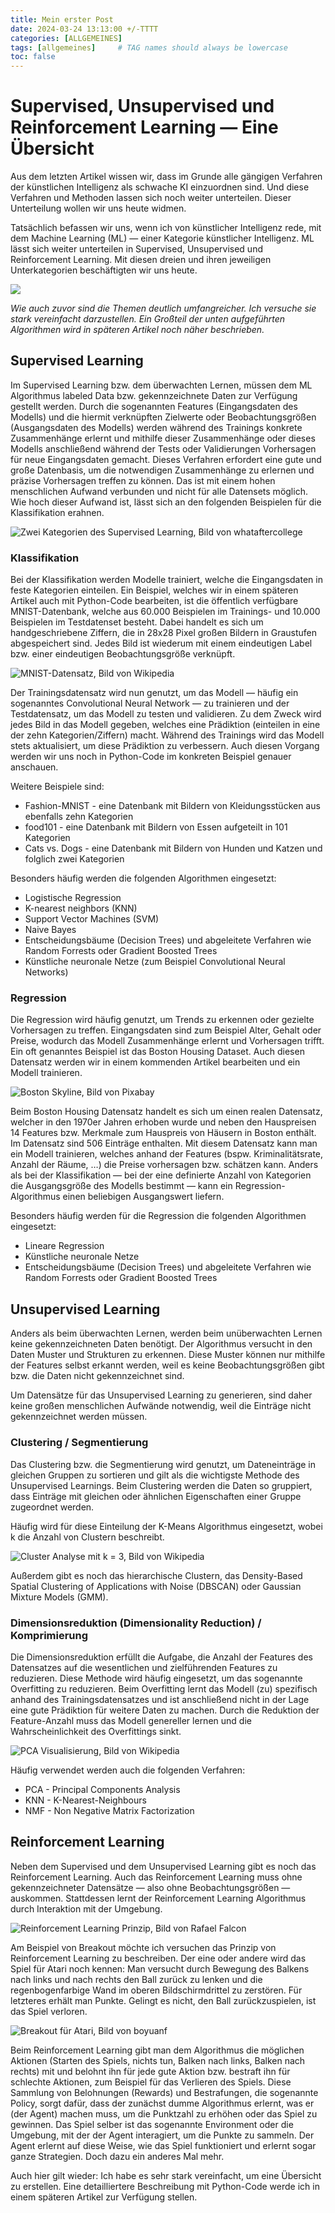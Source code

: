 ```yaml
---
title: Mein erster Post
date: 2024-03-24 13:13:00 +/-TTTT
categories: [ALLGEMEINES]
tags: [allgemeines]     # TAG names should always be lowercase
toc: false
---
```


# Supervised, Unsupervised und Reinforcement Learning — Eine Übersicht
Aus dem letzten Artikel wissen wir, dass im Grunde alle gängigen Verfahren der künstlichen Intelligenz als schwache KI einzuordnen sind. Und diese Verfahren und Methoden lassen sich noch weiter unterteilen. Dieser Unterteilung wollen wir uns heute widmen.

Tatsächlich befassen wir uns, wenn ich von künstlicher Intelligenz rede, mit dem Machine Learning (ML) — einer Kategorie künstlicher Intelligenz. ML lässt sich weiter unterteilen in Supervised, Unsupervised und Reinforcement Learning. Mit diesen dreien und ihren jeweiligen Unterkategorien beschäftigten wir uns heute.

![](https://miro.medium.com/v2/resize:fit:1100/format:webp/1*IthQqaRtyKkiZNm9PONKyw.png)

*Wie auch zuvor sind die Themen deutlich umfangreicher. Ich versuche sie stark vereinfacht darzustellen. Ein Großteil der unten aufgeführten Algorithmen wird in späteren Artikel noch näher beschrieben.*

## Supervised Learning
Im Supervised Learning bzw. dem überwachten Lernen, müssen dem ML Algorithmus labeled Data bzw. gekennzeichnete Daten zur Verfügung gestellt werden. Durch die sogenannten Features (Eingangsdaten des Modells) und die hiermit verknüpften Zielwerte oder Beobachtungsgrößen (Ausgangsdaten des Modells) werden während des Trainings konkrete Zusammenhänge erlernt und mithilfe dieser Zusammenhänge oder dieses Modells anschließend während der Tests oder Validierungen Vorhersagen für neue Eingangsdaten gemacht. Dieses Verfahren erfordert eine gute und große Datenbasis, um die notwendigen Zusammenhänge zu erlernen und präzise Vorhersagen treffen zu können. Das ist mit einem hohen menschlichen Aufwand verbunden und nicht für alle Datensets möglich. Wie hoch dieser Aufwand ist, lässt sich an den folgenden Beispielen für die Klassifikation erahnen.

![Zwei Kategorien des Supervised Learning, Bild von whataftercollege](https://miro.medium.com/v2/resize:fit:640/format:webp/1*TUy3lCMdOxBgQJ-HwYtYjA.png)

### Klassifikation
Bei der Klassifikation werden Modelle trainiert, welche die Eingangsdaten in feste Kategorien einteilen. Ein Beispiel, welches wir in einem späteren Artikel auch mit Python-Code bearbeiten, ist die öffentlich verfügbare MNIST-Datenbank, welche aus 60.000 Beispielen im Trainings- und 10.000 Beispielen im Testdatenset besteht. Dabei handelt es sich um handgeschriebene Ziffern, die in 28x28 Pixel großen Bildern in Graustufen abgespeichert sind. Jedes Bild ist wiederum mit einem eindeutigen Label bzw. einer eindeutigen Beobachtungsgröße verknüpft.

![MNIST-Datensatz, Bild von Wikipedia](https://miro.medium.com/v2/resize:fit:640/format:webp/1*Ft2rLuO82eItlvJn5HOi9A.png)

Der Trainingsdatensatz wird nun genutzt, um das Modell — häufig ein sogenanntes Convolutional Neural Network — zu trainieren und der Testdatensatz, um das Modell zu testen und validieren. Zu dem Zweck wird jedes Bild in das Modell gegeben, welches eine Prädiktion (einteilen in eine der zehn Kategorien/Ziffern) macht. Während des Trainings wird das Modell stets aktualisiert, um diese Prädiktion zu verbessern. Auch diesen Vorgang werden wir uns noch in Python-Code im konkreten Beispiel genauer anschauen.

Weitere Beispiele sind:

* Fashion-MNIST - eine Datenbank mit Bildern von Kleidungsstücken aus ebenfalls zehn Kategorien
* food101 - eine Datenbank mit Bildern von Essen aufgeteilt in 101 Kategorien
* Cats vs. Dogs - eine Datenbank mit Bildern von Hunden und Katzen und folglich zwei Kategorien

Besonders häufig werden die folgenden Algorithmen eingesetzt:

* Logistische Regression
* K-nearest neighbors (KNN)
* Support Vector Machines (SVM)
* Naive Bayes
* Entscheidungsbäume (Decision Trees) und abgeleitete Verfahren wie Random Forrests oder Gradient Boosted Trees
* Künstliche neuronale Netze (zum Beispiel Convolutional Neural Networks)

### Regression
Die Regression wird häufig genutzt, um Trends zu erkennen oder gezielte Vorhersagen zu treffen. Eingangsdaten sind zum Beispiel Alter, Gehalt oder Preise, wodurch das Modell Zusammenhänge erlernt und Vorhersagen trifft. Ein oft genanntes Beispiel ist das Boston Housing Dataset. Auch diesen Datensatz werden wir in einem kommenden Artikel bearbeiten und ein Modell trainieren.

![Boston Skyline, Bild von Pixabay](https://miro.medium.com/v2/resize:fit:1100/format:webp/1*T9cngyrpbyk1oT8yfxFzUA.jpeg)

Beim Boston Housing Datensatz handelt es sich um einen realen Datensatz, welcher in den 1970er Jahren erhoben wurde und neben den Hauspreisen 14 Features bzw. Merkmale zum Hauspreis von Häusern in Boston enthält. Im Datensatz sind 506 Einträge enthalten. Mit diesem Datensatz kann man ein Modell trainieren, welches anhand der Features (bspw. Kriminalitätsrate, Anzahl der Räume, …) die Preise vorhersagen bzw. schätzen kann. Anders als bei der Klassifikation — bei der eine definierte Anzahl von Kategorien die Ausgangsgröße des Modells bestimmt — kann ein Regression-Algorithmus einen beliebigen Ausgangswert liefern.

Besonders häufig werden für die Regression die folgenden Algorithmen eingesetzt:

* Lineare Regression
* Künstliche neuronale Netze
* Entscheidungsbäume (Decision Trees) und abgeleitete Verfahren wie Random Forrests oder Gradient Boosted Trees

## Unsupervised Learning
Anders als beim überwachten Lernen, werden beim unüberwachten Lernen keine gekennzeichneten Daten benötigt. Der Algorithmus versucht in den Daten Muster und Strukturen zu erkennen. Diese Muster können nur mithilfe der Features selbst erkannt werden, weil es keine Beobachtungsgrößen gibt bzw. die Daten nicht gekennzeichnet sind.

Um Datensätze für das Unsupervised Learning zu generieren, sind daher keine großen menschlichen Aufwände notwendig, weil die Einträge nicht gekennzeichnet werden müssen.

### Clustering / Segmentierung
Das Clustering bzw. die Segmentierung wird genutzt, um Dateneinträge in gleichen Gruppen zu sortieren und gilt als die wichtigste Methode des Unsupervised Learnings. Beim Clustering werden die Daten so gruppiert, dass Einträge mit gleichen oder ähnlichen Eigenschaften einer Gruppe zugeordnet werden.

Häufig wird für diese Einteilung der K-Means Algorithmus eingesetzt, wobei k die Anzahl von Clustern beschreibt.

![Cluster Analyse mit k = 3, Bild von Wikipedia](https://miro.medium.com/v2/resize:fit:1100/format:webp/1*EQ9fksS1FLfrAtTpAvb1tg.png)

Außerdem gibt es noch das hierarchische Clustern, das Density-Based Spatial Clustering of Applications with Noise (DBSCAN) oder Gaussian Mixture Models (GMM).

### Dimensionsreduktion (Dimensionality Reduction) / Komprimierung
Die Dimensionsreduktion erfüllt die Aufgabe, die Anzahl der Features des Datensatzes auf die wesentlichen und zielführenden Features zu reduzieren. Diese Methode wird häufig eingesetzt, um das sogenannte Overfitting zu reduzieren. Beim Overfitting lernt das Modell (zu) spezifisch anhand des Trainingsdatensatzes und ist anschließend nicht in der Lage eine gute Prädiktion für weitere Daten zu machen. Durch die Reduktion der Feature-Anzahl muss das Modell genereller lernen und die Wahrscheinlichkeit des Overfittings sinkt.

![PCA Visualisierung, Bild von Wikipedia](https://miro.medium.com/v2/resize:fit:640/format:webp/1*RcmIi7tsN6K5U5cg4tPchA.gif)

Häufig verwendet werden auch die folgenden Verfahren:

* PCA - Principal Components Analysis
* KNN - K-Nearest-Neighbours
* NMF - Non Negative Matrix Factorization

## Reinforcement Learning
Neben dem Supervised und dem Unsupervised Learning gibt es noch das Reinforcement Learning. Auch das Reinforcement Learning muss ohne gekennzeichneter Datensätze — also ohne Beobachtungsgrößen — auskommen. Stattdessen lernt der Reinforcement Learning Algorithmus durch Interaktion mit der Umgebung.

![Reinforcement Learning Prinzip, Bild von Rafael Falcon](https://miro.medium.com/v2/resize:fit:1100/format:webp/1*05aQ6HAIWjj4Vyo2iS0EHg.png)

Am Beispiel von Breakout möchte ich versuchen das Prinzip von Reinforcement Learning zu beschreiben. Der eine oder andere wird das Spiel für Atari noch kennen: Man versucht durch Bewegung des Balkens nach links und nach rechts den Ball zurück zu lenken und die regenbogenfarbige Wand im oberen Bildschirmdrittel zu zerstören. Für letzteres erhält man Punkte. Gelingt es nicht, den Ball zurückzuspielen, ist das Spiel verloren.

![Breakout für Atari, Bild von boyuanf](https://miro.medium.com/v2/resize:fit:320/format:webp/1*TE7qgPqgGT1iHjo-grjpgw.gif)

Beim Reinforcement Learning gibt man dem Algorithmus die möglichen Aktionen (Starten des Spiels, nichts tun, Balken nach links, Balken nach rechts) mit und belohnt ihn für jede gute Aktion bzw. bestraft ihn für schlechte Aktionen, zum Beispiel für das Verlieren des Spiels. Diese Sammlung von Belohnungen (Rewards) und Bestrafungen, die sogenannte Policy, sorgt dafür, dass der zunächst dumme Algorithmus erlernt, was er (der Agent) machen muss, um die Punktzahl zu erhöhen oder das Spiel zu gewinnen. Das Spiel selber ist das sogenannte Environment oder die Umgebung, mit der der Agent interagiert, um die Punkte zu sammeln. Der Agent erlernt auf diese Weise, wie das Spiel funktioniert und erlernt sogar ganze Strategien. Doch dazu ein anderes Mal mehr.

Auch hier gilt wieder: Ich habe es sehr stark vereinfacht, um eine Übersicht zu erstellen. Eine detailliertere Beschreibung mit Python-Code werde ich in einem späteren Artikel zur Verfügung stellen.

